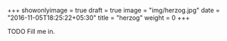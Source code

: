 +++
showonlyimage = true
draft = true
image = "img/herzog.jpg"
date = "2016-11-05T18:25:22+05:30"
title = "herzog"
weight = 0
+++

TODO Fill me in.

